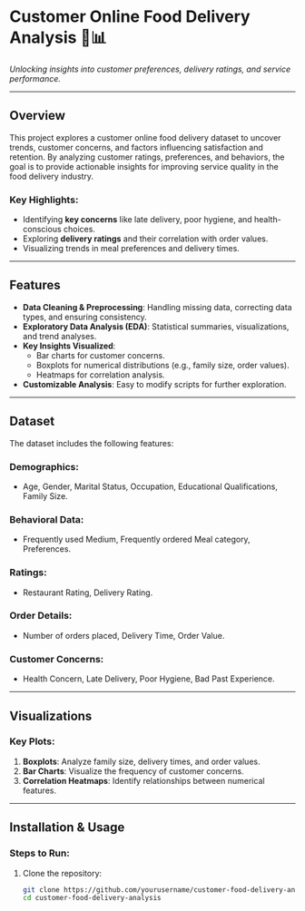 # Customer Online Food Delivery Analysis 🍴📊

*Unlocking insights into customer preferences, delivery ratings, and service performance.*

---

## Overview
This project explores a customer online food delivery dataset to uncover trends, customer concerns, and factors influencing satisfaction and retention. By analyzing customer ratings, preferences, and behaviors, the goal is to provide actionable insights for improving service quality in the food delivery industry.

### Key Highlights:
- Identifying **key concerns** like late delivery, poor hygiene, and health-conscious choices.
- Exploring **delivery ratings** and their correlation with order values.
- Visualizing trends in meal preferences and delivery times.

---

## Features
- **Data Cleaning & Preprocessing**: Handling missing data, correcting data types, and ensuring consistency.
- **Exploratory Data Analysis (EDA)**: Statistical summaries, visualizations, and trend analyses.
- **Key Insights Visualized**:
  - Bar charts for customer concerns.
  - Boxplots for numerical distributions (e.g., family size, order values).
  - Heatmaps for correlation analysis.
- **Customizable Analysis**: Easy to modify scripts for further exploration.

---

## Dataset
The dataset includes the following features:

### Demographics:
- Age, Gender, Marital Status, Occupation, Educational Qualifications, Family Size.

### Behavioral Data:
- Frequently used Medium, Frequently ordered Meal category, Preferences.

### Ratings:
- Restaurant Rating, Delivery Rating.

### Order Details:
- Number of orders placed, Delivery Time, Order Value.

### Customer Concerns:
- Health Concern, Late Delivery, Poor Hygiene, Bad Past Experience.

---

## Visualizations
### Key Plots:
1. **Boxplots**: Analyze family size, delivery times, and order values.
2. **Bar Charts**: Visualize the frequency of customer concerns.
3. **Correlation Heatmaps**: Identify relationships between numerical features.

---

## Installation & Usage
### Steps to Run:
1. Clone the repository:
   ```bash
   git clone https://github.com/yourusername/customer-food-delivery-analysis.git
   cd customer-food-delivery-analysis
